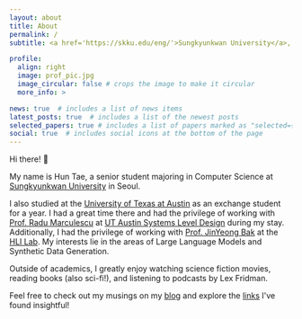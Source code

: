 ```yaml
---
layout: about
title: About
permalink: /
subtitle: <a href='https://skku.edu/eng/'>Sungkyunkwan University</a>, Seoul, South Korea

profile:
  align: right
  image: prof_pic.jpg
  image_circular: false # crops the image to make it circular
  more_info: >

news: true  # includes a list of news items
latest_posts: true  # includes a list of the newest posts
selected_papers: true # includes a list of papers marked as "selected={true}"
social: true  # includes social icons at the bottom of the page
---
```


Hi there! 👋

My name is Hun Tae, a senior student majoring in Computer Science at [Sungkyunkwan University](https://skku.edu/eng/) in Seoul.

I also studied at the [University of Texas at Austin](https://www.utexas.edu/) as an exchange student for a year. I had a great time there and had the privilege of working with [Prof. Radu Marculescu](https://radum.ece.utexas.edu/people/) at [UT Austin Systems Level Design](https://radum.ece.utexas.edu/) during my stay. Additionally, I had the privilege of working with [Prof. JinYeong Bak](https://nosyu.kr/) at the [HLI Lab](https://hli.skku.edu/). My interests lie in the areas of Large Language Models and Synthetic Data Generation.

Outside of academics, I greatly enjoy watching science fiction movies, reading books (also sci-fi!), and listening to podcasts by Lex Fridman.

Feel free to check out my musings on my [blog](https://ht0324.github.io/blog/) and explore the [links](https://ht0324.github.io/Links/) I've found insightful!